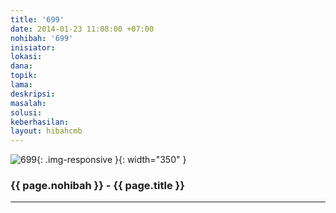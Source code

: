 ```yaml
---
title: '699'
date: 2014-01-23 11:08:00 +07:00
nohibah: '699'
inisiator:
lokasi:
dana:
topik:
lama:
deskripsi:
masalah:
solusi:
keberhasilan:
layout: hibahcmb
---
```


![699](/static/img/hibahcmb/699.png){: .img-responsive }{: width="350" }

### {{ page.nohibah }} - {{ page.title }}

---
